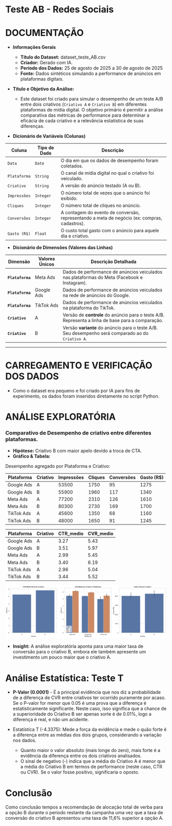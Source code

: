 # Teste AB - Redes Sociais

# DOCUMENTAÇÃO

- **Informações Gerais**
    - **Título do Dataset:** dataset_teste_AB.csv
    - **Criador:** Gerado com IA.
    - **Período dos Dados:** 25 de agosto de 2025 a 30 de agosto de 2025
    - **Fonte:** Dados sintéticos simulando a performance de anúncios em plataformas digitais.

- **Título e Objetivo da Análise:**
    - Este dataset foi criado para simular o desempenho de um teste A/B entre dois criativos (`Criativo A` e `Criativo B`) em diferentes plataformas de mídia digital. O objetivo primário é permitir a análise comparativa das métricas de performance para determinar a eficácia de cada criativo e a relevância estatística de suas diferenças.

- **Dicionário de Variáveis (Colunas)**

| Coluna | Tipo de Dado | Descrição |
| --- | --- | --- |
| `Data` | `Date` | O dia em que os dados de desempenho foram coletados. |
| `Plataforma` | `String` | O canal de mídia digital no qual o criativo foi veiculado. |
| `Criativo` | `String` | A versão do anúncio testado (A ou B). |
| `Impressões` | `Integer` | O número total de vezes que o anúncio foi exibido. |
| `Cliques` | `Integer` | O número total de cliques no anúncio. |
| `Conversões` | `Integer` | A contagem do evento de conversão, representando a meta de negócio (ex: compras, cadastros). |
| `Gasto (R$)` | `Float` | O custo total gasto com o anúncio para aquele dia e criativo. |
- **Dicionário de Dimensões (Valores das Linhas)**

| Dimensão | Valores Únicos | Descrição Detalhada |
| --- | --- | --- |
| **`Plataforma`** | Meta Ads | Dados de performance de anúncios veiculados nas plataformas do Meta (Facebook e Instagram). |
| **`Plataforma`** | Google Ads | Dados de performance de anúncios veiculados na rede de anúncios do Google. |
| **`Plataforma`** | TikTok Ads | Dados de performance de anúncios veiculados na plataforma do TikTok. |
| **`Criativo`** | A | Versão de **controle** do anúncio para o teste A/B. Representa a linha de base para a comparação. |
| **`Criativo`** | B | Versão **variante** do anúncio para o teste A/B. Seu desempenho será comparado ao do `Criativo A`. |

---

# CARREGAMENTO E VERIFICAÇÃO DOS DADOS

- Como o dataset era pequeno e foi criado por IA para fins de experimento, os dados foram inseridos diretamente no script Python.

# ANÁLISE EXPLORATÓRIA

### **Comparativo de Desempenho de criativo entre diferentes plataformas.**

- **Hipótese:** Criativo B com maior apelo devido a troca de CTA.
- **Gráfico & Tabela:**

Desempenho agregado por Plataforma e Criativo:

| Plataforma | Criativo | Impressões | Cliques | Conversões | Gasto (R$) |
| --- | --- | --- | --- | --- | --- |
| Google Ads | A | 53500 | 1750 | 95 | 1275 |
| Google Ads | B | 55900 | 1960 | 117 | 1340 |
| Meta Ads | A | 77200 | 2310 | 126 | 1610 |
| Meta Ads | B | 80300 | 2730 | 169 | 1700 |
| TikTok Ads | A | 45600 | 1350 | 68 | 1160 |
| TikTok Ads | B | 48000 | 1650 | 91 | 1245 |

| Plataforma | Criativo | CTR_medio | CVR_medio |
| --- | --- | --- | --- |
| Google Ads | A | 3.27 | 5.43 |
| Google Ads | B | 3.51 | 5.97 |
| Meta Ads | A | 2.99 | 5.45 |
| Meta Ads | B | 3.40 | 6.19 |
| TikTok Ads | A | 2.96 | 5.04 |
| TikTok Ads | B | 3.44 | 5.52 |

<img src="images/download.png" alt="Churn por gasto mensal" width="600">

 

- **Insight:** A análise exploratória aponta para uma maior taxa de conversão para o criativo B, embora ele também apresente um investimento um pouco maior que o criativo A.

# Análise Estatística: Teste T

- **P-Valor (0.0001)** - É a principal evidência que nos diz a probabilidade de a diferença de CVR entre criativos ter ocorrido puramente por acaso. Se o P-valor for menor que 0.05 é uma prova que a diferença é estatisticamente significante. Neste caso, isso significa que a chance de a superioridade do Criativo B ser apenas sorte é de 0.01%, logo a diferença é real, e não um acidente.

- Estatística T (-4.3375): Mede a força da evidência e mede o quão forte é a diferença entre as médias dos dois grupos, considerando a variação nos dados.
    - Quanto maior o valor absoluto (mais longe do zero), mais forte é a evidência da diferença entre os dois criativos analisados.
    - O sinal de negativo (-) indica que a média do Criativo A é menor que a média do Criativo B em termos de performance (neste caso, CTR ou CVR). Se o valor fosse positivo, significaria o oposto.

# Conclusão

Como conclusão tempos a recomendação de alocação total de verba para a opção B durante o período restante da campanha uma vez que a taxa de conversão do criativo B apresentou uma taxa de 11,6% superior a opção A.
